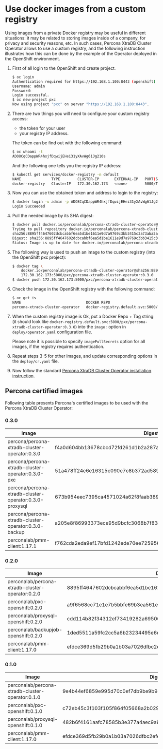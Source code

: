 Use docker images from a custom registry
===================================================

Using images from a private Docker registry may be useful in different situations: it may be related to storing images inside of a company, for privacy and security reasons, etc. In such cases, Percona XtraDB Cluster Operator allows to use a custom registry, and the following instruction illustrates how this can be done by the example of the Operator deployed in the OpenShift environment.

1. First of all login to the OpenShift and create project.

    ```bash
    $ oc login
    Authentication required for https://192.168.1.100:8443 (openshift)
    Username: admin
    Password:
    Login successful.
    $ oc new-project pxc
    Now using project "pxc" on server "https://192.168.1.100:8443".
   ```

2. There are two things you will need to configure your custom registry access:

    * the token for your user
    * your registry IP address.

    The token can be find out with the following command:

    ```bash
    $ oc whoami -t
    ADO8CqCDappWR4hxjfDqwijEHei31yXAvWg61Jg210s
    ```

    And the following one tells you the registry IP address:

    ```bash
    $ kubectl get services/docker-registry -n default
    NAME              TYPE        CLUSTER-IP       EXTERNAL-IP   PORT(S)    AGE
    docker-registry   ClusterIP   172.30.162.173   <none>        5000/TCP   1d
    ```

3. Now you can use the obtained token and address to login to the registry:

    ```bash
    $ docker login -u admin -p ADO8CqCDappWR4hxjfDqwijEHei31yXAvWg61Jg210s 172.30.162.173:5000
    Login Succeeded
    ```

4. Pull the needed image by its SHA digest:

    ```bash
    $ docker pull docker.io/perconalab/percona-xtradb-cluster-operator@sha256:8895ff4647602dcbcabbf6ea5d1be1611e9d7a9769c3bb3415c3a73aba2adda0
    Trying to pull repository docker.io/perconalab/percona-xtradb-cluster-operator ...
    sha256:8895ff4647602dcbcabbf6ea5d1be1611e9d7a9769c3bb3415c3a73aba2adda0: Pulling from docker.io/perconalab/percona-xtradb-cluster-operator
    Digest: sha256:8895ff4647602dcbcabbf6ea5d1be1611e9d7a9769c3bb3415c3a73aba2adda0
    Status: Image is up to date for docker.io/perconalab/percona-xtradb-cluster-operator@sha256:8895ff4647602dcbcabbf6ea5d1be1611e9d7a9769c3bb3415c3a73aba2adda0
    ```

5. The following way is used to push an image to the custom registry (into the OpenShift pxc project):

    ```bash
    $ docker tag \
        docker.io/perconalab/percona-xtradb-cluster-operator@sha256:8895ff4647602dcbcabbf6ea5d1be1611e9d7a9769c3bb3415c3a73aba2adda0 \
        172.30.162.173:5000/pxc/percona-xtradb-cluster-operator:0.3.0
    $ docker push 172.30.162.173:5000/pxc/percona-xtradb-cluster-operator:0.3.0
    ```

6. Check the image in the OpenShift registry with the following command:

    ```bash
    $ oc get is
    NAME                              DOCKER REPO                                                            TAGS      UPDATED
    percona-xtradb-cluster-operator   docker-registry.default.svc:5000/pxc/percona-xtradb-cluster-operator   0.3.0     2 hours ago
    ```

7. When the custom registry image is Ok, put a Docker Repo + Tag string (it should look like `docker-registry.default.svc:5000/pxc/percona-xtradb-cluster-operator:0.3.0`) into the `image:` option in `deploy/operator.yaml` configuration file.

   Please note it is possible to specify `imagePullSecrets` option for all images, if the registry requires authentication.

8. Repeat steps 3-5 for other images, and update corresponding options in the `deploy/cr.yaml` file.

9. Now follow the standard [Percona XtraDB Cluster Operator installation instruction](./openshift).

## Percona certified images

Following table presents Percona's certified images to be used with the Percona XtraDB Cluster Operator:

### 0.3.0

| Image                                                  | Digest                                                           |
|--------------------------------------------------------|------------------------------------------------------------------|
| percona/percona-xtradb-cluster-operator:0.3.0          | f4a0d604bb13678cbcd72fd261d1b2a287a09e69270b1f91b04b46c85f9592dc |
| percona/percona-xtradb-cluster-operator:0.3.0-pxc      | 51a478ff24e6e16315e090e7c8b372ad58909d9560a8c5b428c1ca9588912bb2 |
| percona/percona-xtradb-cluster-operator:0.3.0-proxysql | 673b954eec7395ca4571024a62f8faab3897b183f3134e220ad5332866afa4a1 |
| percona/percona-xtradb-cluster-operator:0.3.0-backup   | a205e8f86993373ece95d9bcfc3068b7f83f96d61582dbe07d7a4b6cb359cc03 |
| perconalab/pmm-client:1.17.1                           | f762cda2eda9ef17bfd1242ede70ee72595611511d8d0c5c46931ecbc968e9af |

### 0.2.0

| Image                                             | Digest                                                           |
|---------------------------------------------------|------------------------------------------------------------------|
| perconalab/percona-xtradb-cluster-operator:0.2.0  | 8895ff4647602dcbcabbf6ea5d1be1611e9d7a9769c3bb3415c3a73aba2adda0 |
| perconalab/pxc-openshift:0.2.0                    | a9f6568cc71e1e7b5bbfe69b3ea561e2c3bae92a75caba7ffffa88bd3c730bc9 |
| perconalab/proxysql-openshift:0.2.0               | cdd114b82f34312ef73419282a695063387c715d3e80677902938f991ef94f13 |
| perconalab/backupjob-openshift:0.2.0              | 1ded5511a59fc2cc5a6b23234495e6d243d5f8b55e1b6061781779e19887cdc9 |
| perconalab/pmm-client:1.17.0                      | efdce369d5fb29b0a1b03a7026dfbc2efe07b618471aba5db308d0c21b8e118d |

### 0.1.0

| Image                                             | Digest                                                           |
|---------------------------------------------------|------------------------------------------------------------------|
| perconalab/percona-xtradb-cluster-operator:0.1.0  | 9e4b44ef6859e995d70c0ef7db9be9b9c2875d1116a2b6ff7e5a7f5e5fcb39b7 |
| perconalab/pxc-openshift:0.1.0                    | c72eb45c3f103f105f864f05668a2b029bb6a3ba9fc8a1d0467040c6c83f3e53 |
| perconalab/proxysql-openshift:0.1.0               | 482b6f4161aafc78585b3e377a4aec9a983f4e4860e0bd8576f0e39eee52909d |
| perconalab/pmm-client:1.17.0                      | efdce369d5fb29b0a1b03a7026dfbc2efe07b618471aba5db308d0c21b8e118d |

